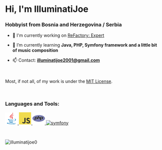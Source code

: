 <h1 align="left">Hi, I'm IlluminatiJoe</h1>
<h3 align="left">Hobbyist from Bosnia and Herzegovina / Serbia</h3>

- 🔭 I'm currently working on [ReFactory: Expert](https://github.com/IlluminatiJoe0/ReFactory)

- 🌱 I’m currently learning **Java, PHP, Symfony framework and a little bit of music composition**

- 📫 Contact: **illuminatijoe2001@gmail.com**

<br>

Most, if not all, of my work is under the [MIT License](https://tap.sandbox.suf.purs.gov.rs/Help/view/20536433/MIT-License/en-US).

<br>
<h3 align="left">Languages and Tools:</h3>
<p align="left"> <a href="https://www.java.com" target="_blank" rel="noreferrer"> <img src="https://raw.githubusercontent.com/devicons/devicon/master/icons/java/java-original.svg" alt="java" width="40" height="40"/> </a> <a href="https://developer.mozilla.org/en-US/docs/Web/JavaScript" target="_blank" rel="noreferrer"> <img src="https://raw.githubusercontent.com/devicons/devicon/master/icons/javascript/javascript-original.svg" alt="javascript" width="40" height="40"/> </a> <a href="https://www.php.net" target="_blank" rel="noreferrer"> <img src="https://raw.githubusercontent.com/devicons/devicon/master/icons/php/php-original.svg" alt="php" width="40" height="40"/> </a> <a href="https://symfony.com" target="_blank" rel="noreferrer"> <img src="https://symfony.com/logos/symfony_black_03.svg" alt="symfony" width="40" height="40"/> </a> </p>
<br>
<p>&nbsp;<img align="left" src="https://github-readme-stats.vercel.app/api?username=IlluminatiJoe0&show_icons=true&theme=dark&hide_border=false&locale=en" alt="illuminatijoe0" /></p>

